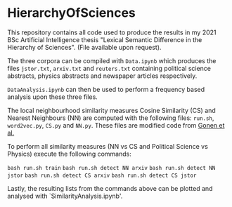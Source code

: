 # HierarchyOfSciences

This repository contains all code used to produce the results in my 2021 BSc Artificial Intelligence thesis "Lexical Semantic Difference in the Hierarchy of Sciences". (File available upon request).

The three corpora can be compiled with `Data.ipynb` which produces the files `jstor.txt`, `arxiv.txt` and `reuters.txt` containing political science abstracts, physics abstracts and newspaper articles respectively.

`DataAnalysis.ipynb` can then be used to perform a frequency based analysis upon these three files.

The local neighbourhood similarity measures Cosine Similarity (CS) and Nearest Neighbours (NN) are computed with the following files: `run.sh`, `word2vec.py`, `CS.py` and `NN.py`. These files are modified code from [Gonen et al.](https://www.aclweb.org/anthology/2020.acl-main.51/)

To perform all similarity measures (NN vs CS and Political Science vs Physics) execute the following commands:

`bash run.sh train`
`bash run.sh detect NN arxiv`
`bash run.sh detect NN jstor`
`bash run.sh detect CS arxiv`
`bash run.sh detect CS jstor`

Lastly, the resulting lists from the commands above can be plotted and analysed with `SimilarityAnalysis.ipynb'.
